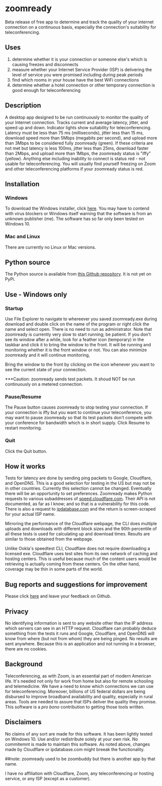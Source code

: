 # zoomready
Beta release of free app to determine and track the quality of your internet connection on a continuous basis, especially the connection's suitability for teleconferencing. 

## Uses
1. determine whether it is your connection or someone else's which is causing freezes and disconnects
2. measure whether your Internet Service Provider (ISP) is delivering the level of service you were promised including during peak periods
3. find which rooms in your house have the best WiFi connections
4. determine whether a hotel connection or other temporary connection is good enough for teleconferencing

## Description
A desktop app designed to be run continuously to monitor the quality of your Internet connection. Tracks current and average latency, jitter, and speed up and down. Indicator lights show suitability for teleconferencing. Latency must be less than 75 ms (milliseconds), jitter less than 15 ms, download speed more than 5Mbps (megabits per second), and upload more than 3Mbps to be considered fully zoomready (green). If these criteria are not met but latency is less 100ms, jitter less than 25ms, download faster than 2Mbps, and upload more than 1Mbps, the zoomready status is "iffy" (yellow). Anything else including inability to connect is status red - not usable for teleconferencing. You will usually find yourself freezing on Zoom and other teleconferencing platforms if your zoomready status is red.

## Installation

### Windows

To download the Windows installer, click [here](https://zoomready.s3.amazonaws.com/zoomreadysetup.exe). You may have to contend with virus blockers or Windows itself warning that the software is from an unknown publisher (me). The software has so far only been tested on Windows 10.

### Mac and Linux

There are currently no Linux or Mac versions. 

## Python source

The Python source is available from [this Github repository](https://github.com/tevslin/zoomready). It is not yet on PyPi.

## Use - Windows only

### Startup

Use File Explorer to navigate to whereever you saved zoomready.exe during download and double click on the name of the program or right click the name and select open. There is no need to run as administrator. Note that zoomready is currently very slow to start running; be patient. If you don't see its window after a while, look for a feather icon (temporary) in the taskbar and click it to bring the window to the front. It will be running and monitoring whether it is the front window or not. You can also minimize  zoomready and it will continue monitoring,

Bring the window to the front by clicking on the icon whenever you want to see the current state of your connection.

***Caution: zoomready sends test packets. It shoud NOT be run continuously on a metered connection.

### Pause/Resume

The Pause button causes zoomready to stop testing your connection. If your connection is iffy but you want to continue your teleconference, you may want to pause zoomready so that its test packets don't compete with your conference for bandwidth which is in short supply. Click Resume to restart monitoring.

### Quit

Click the Quit button.

## How it works

Tests for latency are done by sending ping packets to Google, Cloudflare, and OpenDNS. This is a good selection for testing in the US but may not be in other countries. Currently this selection cannot be changed. Eventually there will be an opportunity to set preferences. Zoomready makes Python requests to various subaddresses of [speed.cloudflare.com](https://speed.cloudflare.com). Their API is not documented, as far as I know; and so that is a vulnerability for this code. There is also a request to [ipdatabase.com](http://www.ipdatabase.com/ip) and the return is screen-scraped for your actual ISP name.

Mirroring the performance of the Cloudflare webpage, the CLI does multiple uploads and downloads with different block sizes and the 90th percentile of all these tests is used for calculating up and download times. Results are similar to those obtained from the webpage.

Unlike Ookla's speedtest CLI, Cloudflare does not require downloading a licensed exe. Cloudflare uses test sites from its own network of caching and hosting centers. This is useful because much of the content users would be retrieving is actually coming from these centers. On the other hand, coverage may be thin in some parts of the world.

## Bug reports and suggestions for improvement

Please click [here](https://github.com/tevslin/zoomready/issues) and leave your feedback on Github.

## Privacy

No identifying information is sent to any website other than the IP address which servers can see in an HTTP request. Cloudflare can probably deduce something from the tests it runs and Google, Cloudflare, and OpenDNS will know from where (but not from whom) they are being pinged. No results are sent anywhere. Because this is an application and not running in a browser, there are no cookies.

## Background

Teleconferencing, as with Zoom, is an essential part of modern American life. It's needed not only for work from home but also for remote schooling and telemedicine. We have a need to know which connections we can use for teleconferencing. Moreover, billions of US federal dollars are being disbursed to improve broadband availability and quality, especially in rural areas. Tools are needed to assure that ISPs deliver the quality they promise. This software is a *pro bono* contribution to getting those tools written. 

## Disclaimers

No claims of any sort are made for this software. It has been lightly tested on Windows 10. Use and/or redistribute solely at your own risk. No commitemnt is made to maintain this software. As noted above, changes made by Cloudflare or ipdatabase.com might breeak the functionality.

##note: zoomready used to be zoombuddy but there is another app by that name.

I have no affiliation with Cloudflare, Zoom, any teleconferencing or hosting service, or any ISP (except as a customer).

